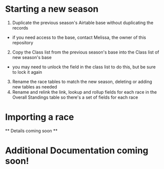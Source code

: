 # Starting a new season
1. Duplicate the previous season's Airtable base without duplicating the records
  * if you need access to the base, contact Melissa, the owner of this repository
2. Copy the Class list from the previous season's base into the Class list of new season's base
  * you may need to unlock the field in the class list to do this, but be sure to lock it again
3. Rename the race tables to match the new season, deleting or adding new tables as needed
4. Rename and relink the link, lookup and rollup fields for each race in the Overall Standings table so there's a set of fields for each race

# Importing a race
** Details coming soon **

# Additional Documentation coming soon!
